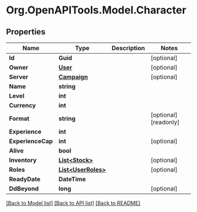 # Org.OpenAPITools.Model.Character
## Properties

Name | Type | Description | Notes
------------ | ------------- | ------------- | -------------
**Id** | **Guid** |  | [optional] 
**Owner** | [**User**](User.md) |  | [optional] 
**Server** | [**Campaign**](Campaign.md) |  | [optional] 
**Name** | **string** |  | 
**Level** | **int** |  | 
**Currency** | **int** |  | 
**Format** | **string** |  | [optional] [readonly] 
**Experience** | **int** |  | 
**ExperienceCap** | **int** |  | [optional] 
**Alive** | **bool** |  | 
**Inventory** | [**List&lt;Stock&gt;**](Stock.md) |  | [optional] 
**Roles** | [**List&lt;UserRoles&gt;**](UserRoles.md) |  | [optional] 
**ReadyDate** | **DateTime** |  | 
**DdBeyond** | **long** |  | [optional] 

[[Back to Model list]](../README.md#documentation-for-models) [[Back to API list]](../README.md#documentation-for-api-endpoints) [[Back to README]](../README.md)

